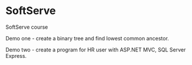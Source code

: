 # SoftServe
SoftServe course

Demo one - create a binary tree and find lowest common ancestor.

Demo two - create a program for HR user with ASP.NET MVC, SQL Server Express.
